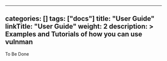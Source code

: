 
---
categories: []
tags: ["docs"] 
title: "User Guide"
linkTitle: "User Guide"
weight: 2
description: >
  Examples and Tutorials of how you can use vulnman
---

To Be Done